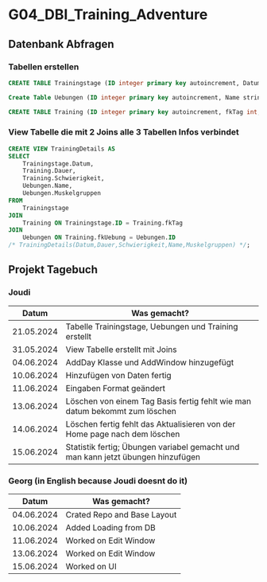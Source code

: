 # G04_DBI_Training_Adventure

## Datenbank Abfragen

### Tabellen erstellen
```sql
CREATE TABLE Trainingstage (ID integer primary key autoincrement, Datum date);
```

```sql
Create Table Uebungen (ID integer primary key autoincrement, Name string, Muskelgruppen string);
```

```sql
CREATE TABLE Training (ID integer primary key autoincrement, fkTag int, fkUebung int, Dauer integer, Schwierigkeit integer);
```

### View Tabelle die mit 2 Joins alle 3 Tabellen Infos verbindet
```sql
CREATE VIEW TrainingDetails AS
SELECT
    Trainingstage.Datum,
    Training.Dauer,
    Training.Schwierigkeit,
    Uebungen.Name,
    Uebungen.Muskelgruppen
FROM
    Trainingstage
JOIN
    Training ON Trainingstage.ID = Training.fkTag
JOIN
    Uebungen ON Training.fkUebung = Uebungen.ID
/* TrainingDetails(Datum,Dauer,Schwierigkeit,Name,Muskelgruppen) */;
```

## Projekt Tagebuch 

### Joudi
| Datum      | Was gemacht?                                                                     |
| ---------- | -------------------------------------------------------------------------------- |
| 21.05.2024 | Tabelle Trainingstage, Uebungen und Training erstellt                            |
| 31.05.2024 | View Tabelle erstellt mit Joins                                                  |
| 04.06.2024 | AddDay Klasse und AddWindow hinzugefügt                                          |
| 10.06.2024 | Hinzufügen von Daten fertig                                                      |
| 11.06.2024 | Eingaben Format geändert                                                         |
| 13.06.2024 | Löschen von einem Tag Basis fertig fehlt wie man datum bekommt zum löschen       |
| 14.06.2024 | Löschen fertig fehlt das Aktualisieren von der Home page nach dem löschen        |
| 15.06.2024 | Statistik fertig; Übungen variabel gemacht und man kann jetzt übungen hinzufügen |

### Georg (in English because Joudi doesnt do it)
| Datum      | Was gemacht?                |
| ---------- | --------------------------- |
| 04.06.2024 | Crated Repo and Base Layout |
| 10.06.2024 | Added Loading from DB       |
| 11.06.2024 | Worked on Edit Window       |
| 13.06.2024 | Worked on Edit Window       |
| 15.06.2024 | Worked on UI                |